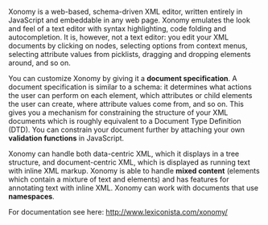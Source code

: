 Xonomy is a web-based, schema-driven XML editor, written entirely in JavaScript and embeddable in any web page. Xonomy emulates the look and feel of a text editor with syntax highlighting, code folding and autocompletion. It is, however, not a text editor: you edit your XML documents by clicking on nodes, selecting options from context menus, selecting attribute values from picklists, dragging and dropping elements around, and so on.

You can customize Xonomy by giving it a **document specification**. A document specification is similar to a schema: it determines what actions the user can perform on each element, which attributes or child elements the user can create, where attribute values come from, and so on. This gives you a mechanism for constraining the structure of your XML documents which is roughly equivalent to a Document Type Definition (DTD). You can constrain your document further by attaching your own **validation functions** in JavaScript.

Xonomy can handle both data-centric XML, which it displays in a tree structure, and document-centric XML, which is displayed as running text with inline XML markup. Xonomy is able to handle **mixed content** (elements which contain a mixture of text and elements) and has features for annotating text with inline XML. Xonomy can work with documents that use **namespaces**.

For documentation see here: http://www.lexiconista.com/xonomy/
